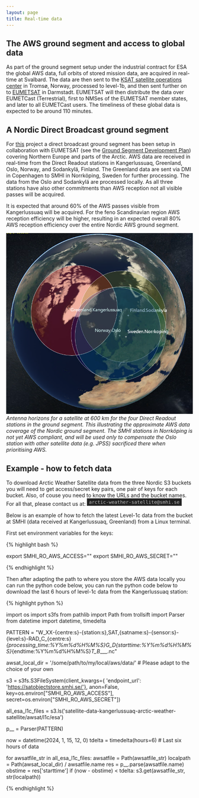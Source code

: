 ```yaml
---
layout: page
title: Real-time data
---
```


## The AWS ground segment and access to global data

As part of the ground segment setup under the industrial contract for ESA the
global AWS data, full orbits of stored mission data, are acquired in real-time
at Svalbard. The data are then sent to the <a
href="https://www.ksat.no/ground-network-services/satellite-operation/">KSAT
satellite operations center</a> in Tromsø, Norway, processed to level-1b, and
then sent further on to <a href="https://www.eumetsat.int">EUMETSAT</a> in
Darmstadt. EUMETSAT will then distribute the data over EUMETCast (Terrestrial),
first to NMSes of the EUMETSAT member states, and later to all EUMETCast
users. The timeliness of these global data is expected to be around 110
minutes.


## A Nordic Direct Broadcast ground segment

For <a href="about.html">this</a> project a direct broadcast ground segment has
been setup in collaboration with EUMETSAT (see the <a
href="https://zenodo.org/doi/10.5281/zenodo.10782613">Ground Segment
Development Plan</a>) covering Northern Europe and parts of the Arctic. AWS
data are received in real-time from the Direct Readout stations in
Kangerlussuaq, Greenland, Oslo, Norway, and Sodankylä, Finland. The Greenland
data are sent via DMI in Copenhagen to SMHI in Norrköping, Sweden for further
processing. The data from the Oslo and Sodankylä are processed locally. As all
three stations have also other commitments than AWS reception not all visible
passes will be acquired.

It is expected that around 60% of the AWS passes visible from Kangerlussuaq
will be acquired. For the feno Scandinavian region AWS reception efficiency will be
higher, resulting in an expected overall 80% AWS reception efficiency over the
entire Nordic AWS ground segment.

![](assets/img/nordic_antenna_coverage_600km_v2.PNG)
*Antenna horizons for a satellite at 600 km for the four Direct Readout
stations in the ground segment.  This illustrating the approximate AWS data
coverage of the Nordic ground segment. The SMHI stations in Norrköping is not
yet AWS compliant, and will be used only to compensate the Oslo station with
other satellite data (e.g. JPSS) sacrificed there when prioritising AWS.*


## Example - how to fetch data

To download Arctic Weather Satellite data from the three Nordic S3 buckets you will need to get access/secret key pairs, one pair of keys for each bucket. Also, of couse you need to know the URLs and the bucket names. For all that, please contact us at: <a href="assets/img/email_image.png"><img src="assets/img/email_image.png" alt="Contact us at email address" height="20"/></a>


Below is an example of how to fetch the latest Level-1c data from the bucket at SMHI (data received at Kangerlussuaq, Greenland) from a Linux terminal.

First set environment variables for the keys:

{% highlight bash %}

export SMHI_RO_AWS_ACCESS="<the access key you get from us>"
export SMHI_RO_AWS_SECRET="<the secret key you get from us>"

{% endhighlight %}

Then after adapting the path to where you store the AWS data locally you can run the python code below, you can run the python code below to download the last 6 hours of level-1c data from the Kangerlussuaq station:

{% highlight python %}

import os
import s3fs
from pathlib import Path
from trollsift import Parser
from datetime import datetime, timedelta

PATTERN = "W_XX-{centre:s}-{station:s},SAT,{satname:s}-{sensor:s}-{level:s}-RAD_C_{centre:s}_{processing_time:%Y%m%d%H%M%S}_G_D_{starttime:%Y%m%d%H%M%S}_{endtime:%Y%m%d%H%M%S}_T_B____.nc"

awsat_local_dir = '/some/path/to/my/local/aws/data/' # Please adapt to the choice of your own

s3 = s3fs.S3FileSystem(client_kwargs={
    'endpoint_url': 'https://satobjectstore.smhi.se/'},
                       anon=False,
                       key=os.environ["SMHI_RO_AWS_ACCESS"],
                       secret=os.environ["SMHI_RO_AWS_SECRET"])

all_esa_l1c_files = s3.ls('satellite-data-kangerlussuaq-arctic-weather-satellite/awsat/l1c/esa')

p__ = Parser(PATTERN)

now = datetime(2024, 1, 15, 12, 0)
tdelta = timedelta(hours=6) # Last six hours of data

for awsatfile_str in all_esa_l1c_files:
    awsatfile = Path(awsatfile_str)
    localpath = Path(awsat_local_dir) / awsatfile.name
    res = p__.parse(awsatfile.name)
    obstime = res['starttime']
    if (now - obstime) < tdelta:
        s3.get(awsatfile_str, str(localpath))

{% endhighlight %}
